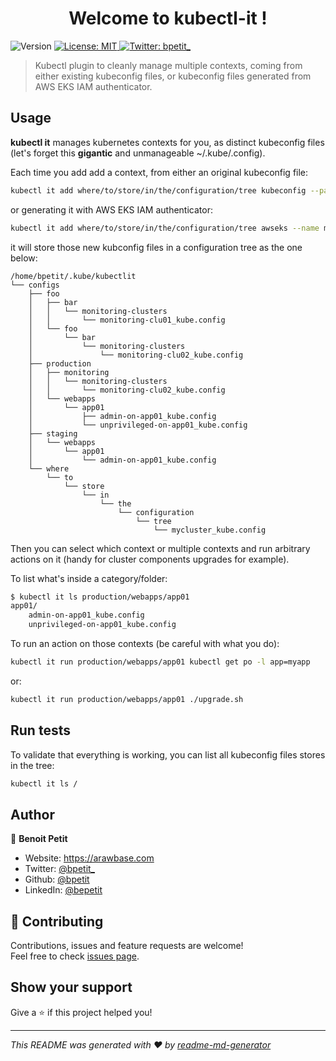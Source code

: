 <h1 align="center">Welcome to kubectl-it !</h1>
<p>
  <img alt="Version" src="https://img.shields.io/badge/version-0.1a-blue.svg?cacheSeconds=2592000" />
  <a href="#" target="_blank">
    <img alt="License: MIT" src="https://img.shields.io/badge/License-MIT-yellow.svg" />
  </a>
  <a href="https://twitter.com/bpetit_" target="_blank">
    <img alt="Twitter: bpetit_" src="https://img.shields.io/twitter/follow/bpetit_.svg?style=social" />
  </a>
</p>

> Kubectl plugin to cleanly manage multiple contexts, coming from either existing kubeconfig files, or kubeconfig files generated from AWS EKS IAM authenticator.

## Usage

**kubectl it** manages kubernetes contexts for you, as distinct kubeconfig files (let's forget this **gigantic** and unmanageable ~/.kube/.config).

Each time you add add a context, from either an original kubeconfig file:

```sh
kubectl it add where/to/store/in/the/configuration/tree kubeconfig --path path/to/original/kubeconfig --original-name name-in-original-kubeconfig --name name-in-the-config-tree
```

or generating it with AWS EKS IAM authenticator:

```sh
kubectl it add where/to/store/in/the/configuration/tree awseks --name mycluster --profile my-iam-profile --region eu-west-2 --cluster-name mycluster --name name-in-the-config-tree
```

it will store those new kubconfig files in a configuration tree as the one below:

```
/home/bpetit/.kube/kubectlit
└── configs
    ├── foo
    │   ├── bar
    │   │   └── monitoring-clusters
    │   │       └── monitoring-clu01_kube.config
    │   └── foo
    │       └── bar
    │           └── monitoring-clusters
    │               └── monitoring-clu02_kube.config
    ├── production
    │   ├── monitoring
    │   │   └── monitoring-clusters
    │   │       └── monitoring-clu02_kube.config
    │   └── webapps
    │       └── app01
    │           ├── admin-on-app01_kube.config
    │           └── unprivileged-on-app01_kube.config
    ├── staging
    │   └── webapps
    │       └── app01
    │           └── admin-on-app01_kube.config
    └── where
        └── to
            └── store
                └── in
                    └── the
                        └── configuration
                            └── tree
                                └── mycluster_kube.config
```

Then you can select which context or multiple contexts and run arbitrary actions on it (handy for cluster components upgrades for example).

To list what's inside a category/folder:

```sh
$ kubectl it ls production/webapps/app01
app01/
    admin-on-app01_kube.config
    unprivileged-on-app01_kube.config
```

To run an action on those contexts (be careful with what you do):

```sh
kubectl it run production/webapps/app01 kubectl get po -l app=myapp
```

or:

```sh
kubectl it run production/webapps/app01 ./upgrade.sh
```

## Run tests

To validate that everything is working, you can list all kubeconfig files stores in the tree:

```sh
kubectl it ls /
```

## Author

👤 **Benoit Petit**

* Website: https://arawbase.com
* Twitter: [@bpetit\_](https://twitter.com/bpetit\_)
* Github: [@bpetit](https://github.com/bpetit)
* LinkedIn: [@bepetit](https://linkedin.com/in/bepetit)

## 🤝 Contributing

Contributions, issues and feature requests are welcome!<br />Feel free to check [issues page](https://github.com/bpetit/kubectl-it/issues).

## Show your support

Give a ⭐️ if this project helped you!

***
_This README was generated with ❤️ by [readme-md-generator](https://github.com/kefranabg/readme-md-generator)_
